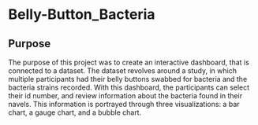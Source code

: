 # Belly-Button_Bacteria

## Purpose 

The purpose of this project was to create an interactive dashboard, that is connected to a dataset. The dataset revolves around a study, in which 
multiple participants had their belly buttons swabbed for bacteria and the bacteria strains recorded. With this dashboard, the participants can select
their id number, and review information about the bacteria found in their navels. This information is portrayed through three visualizations: a bar chart, 
a gauge chart, and a bubble chart.
